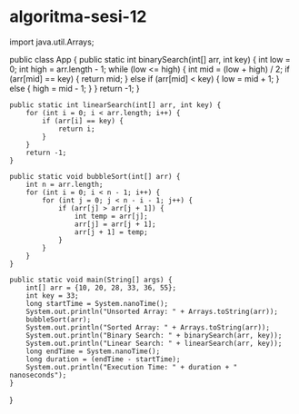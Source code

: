 # algoritma-sesi-12

import java.util.Arrays;

public class App {
    public static int binarySearch(int[] arr, int key) {
        int low = 0;
        int high = arr.length - 1;
        while (low <= high) {
            int mid = (low + high) / 2;
            if (arr[mid] == key) {
                return mid;
            } else if (arr[mid] < key) {
                low = mid + 1;
            } else {
                high = mid - 1;
            }
        }
        return -1;
    }

    public static int linearSearch(int[] arr, int key) {
        for (int i = 0; i < arr.length; i++) {
            if (arr[i] == key) {
                return i;
            }
        }
        return -1;
    }

    public static void bubbleSort(int[] arr) {
        int n = arr.length;
        for (int i = 0; i < n - 1; i++) {
            for (int j = 0; j < n - i - 1; j++) {
                if (arr[j] > arr[j + 1]) {
                    int temp = arr[j];
                    arr[j] = arr[j + 1];
                    arr[j + 1] = temp;
                }
            }
        }
    }

    public static void main(String[] args) {
        int[] arr = {10, 20, 28, 33, 36, 55};
        int key = 33;
        long startTime = System.nanoTime();
        System.out.println("Unsorted Array: " + Arrays.toString(arr));
        bubbleSort(arr);
        System.out.println("Sorted Array: " + Arrays.toString(arr));
        System.out.println("Binary Search: " + binarySearch(arr, key));
        System.out.println("Linear Search: " + linearSearch(arr, key));
        long endTime = System.nanoTime();
        long duration = (endTime - startTime);
        System.out.println("Execution Time: " + duration + " nanoseconds");
    }
}
